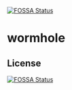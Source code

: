 [![FOSSA Status](https://app.fossa.com/api/projects/git%2Bgithub.com%2Fdvaxert%2Fwormhole.svg?type=shield)](https://app.fossa.com/projects/git%2Bgithub.com%2Fdvaxert%2Fwormhole?ref=badge_shield)

# wormhole

## License
[![FOSSA Status](https://app.fossa.com/api/projects/git%2Bgithub.com%2Fdvaxert%2Fwormhole.svg?type=large)](https://app.fossa.com/projects/git%2Bgithub.com%2Fdvaxert%2Fwormhole?ref=badge_large)